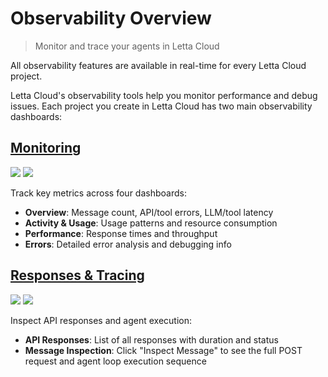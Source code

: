 # Observability Overview

> Monitor and trace your agents in Letta Cloud

<Note>
  All observability features are available in real-time for every Letta Cloud project.
</Note>

Letta Cloud's observability tools help you monitor performance and debug issues. Each project you create in Letta Cloud has two main observability dashboards:

## [Monitoring](/guides/observability/monitoring)

<img src="file:83814534-5fd7-49c3-b81f-6721b8aa3a10" />

<img src="file:e359c23a-eb75-44fa-ac3c-c8f6560a079b" />

Track key metrics across four dashboards:

* **Overview**: Message count, API/tool errors, LLM/tool latency
* **Activity & Usage**: Usage patterns and resource consumption
* **Performance**: Response times and throughput
* **Errors**: Detailed error analysis and debugging info

## [Responses & Tracing](/guides/observability/responses)

<img src="file:62299c15-b22a-4be6-816d-15cc4e822721" />

<img src="file:c98e1c3b-3c13-498c-9266-761604b5a133" />

Inspect API responses and agent execution:

* **API Responses**: List of all responses with duration and status
* **Message Inspection**: Click "Inspect Message" to see the full POST request and agent loop execution sequence
